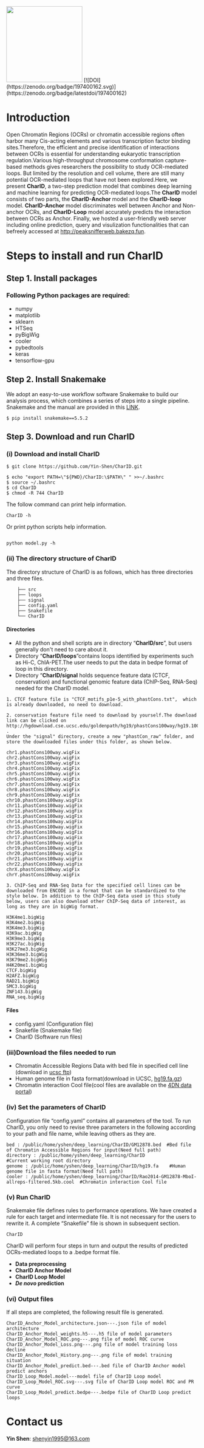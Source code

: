 <img width="200px" src="https://user-images.githubusercontent.com/23165406/126583507-4e720000-9b84-46c5-966d-f0aa5a5e7d95.png" />
[![DOI](https://zenodo.org/badge/197400162.svg)](https://zenodo.org/badge/latestdoi/197400162)

# Introduction
Open Chromatin Regions (OCRs) or chromatin accessible regions often harbor many Cis-acting elements and various transcription factor binding sites.Therefore, the efficient and precise identification of interactions between OCRs is essential for understanding eukaryotic transcription regulation.Various high-throughput chromosome conformation capture-based methods gives researchers the possibility to study OCR-mediated loops. But limited by the resolution and cell volume, there are still many potential OCR-mediated loops that have not been explored.Here,  we present **CharID**, a two-step prediction model that combines deep learning and machine learning for predicting OCR-mediated loops.The **CharID** model consists of two parts, the **CharID-Anchor** model and the **CharID-loop** model. **CharID-Anchor** model discriminates well between Anchor and Non-anchor OCRs, and **CharID-Loop** model accurately predicts the interaction between OCRs as Anchor. Finally, we hosted a user-friendly web server including online prediction, query and visulization functionalities that can befreely accessed at http://peaksnifferweb.bakezq.fun. 

# Steps to install and run CharID

## Step 1. Install  packages
### Following Python packages are required:
* numpy
* matplotlib
* sklearn
* HTSeq
* pyBigWig
* cooler
* pybedtools
* keras
* tensorflow-gpu

## Step 2. Install  Snakemake
We adopt an easy-to-use workflow software Snakemake to build our analysis  process, which combines a series of steps into a single pipeline. Snakemake and the  manual are provided in this [LINK](https://snakemake.readthedocs.io/en/stable/index.html). 
```
$ pip install snakemake==5.5.2
```

## Step 3. Download and run CharID
### (i) Download and install CharID
```
$ git clone https://github.com/Yin-Shen/CharID.git
```
```
$ echo "export PATH=\"${PWD}/CharID:\$PATH\" " >>~/.bashrc
$ source ~/.bashrc
$ cd CharID
$ chmod -R 744 CharID
```

The follow command can print help information.
```
CharID -h
```
Or print python scripts help information.
```

python model.py -h
```

### (ii) The directory structure of CharID 

The directory structure of CharID is as follows, which has three directories and three files.
```
    ├── src
    ├── loops
    ├── signal 
    ├── config.yaml
    ├── Snakefile
    └── CharID

```
#### Directories
* All the python and shell scripts are in directory “**CharID/src**”, but users generally don't need to care about it.
* Directory “**CharID/loops**”contains loops identified by experiments such as Hi-C, ChIA-PET.The user needs to put the data in bedpe format of loop in this directory.
* Directory “**CharID/signal** holds sequence feature data (CTCF, conservation) and functional genomic feature data (ChIP-Seq, RNA-Seq) needed for the CharID model. 

```
1. CTCF feature file is "CTCF_motifs_p1e-5_with_phastCons.txt",  which is already downloaded, no need to download.
```

```
2. conservation feature file need to download by yourself.The download link can be clicked on http://hgdownload.cse.ucsc.edu/goldenpath/hg19/phastCons100way/hg19.100way.phastCons .
Under the "signal" directory, create a new "phastCon_raw" folder, and store the downloaded files under this folder, as shown below.
```
```
chr1.phastCons100way.wigFix
chr2.phastCons100way.wigFix
chr3.phastCons100way.wigFix
chr4.phastCons100way.wigFix
chr5.phastCons100way.wigFix
chr6.phastCons100way.wigFix
chr7.phastCons100way.wigFix
chr8.phastCons100way.wigFix
chr9.phastCons100way.wigFix
chr10.phastCons100way.wigFix
chr11.phastCons100way.wigFix
chr12.phastCons100way.wigFix
chr13.phastCons100way.wigFix
chr14.phastCons100way.wigFix
chr15.phastCons100way.wigFix
chr16.phastCons100way.wigFix
chr17.phastCons100way.wigFix
chr18.phastCons100way.wigFix
chr19.phastCons100way.wigFix
chr20.phastCons100way.wigFix
chr21.phastCons100way.wigFix
chr22.phastCons100way.wigFix
chrX.phastCons100way.wigFix
chrY.phastCons100way.wigFix
```
```
3. ChIP-Seq and RNA-Seq Data for the specified cell lines can be downloaded from ENCODE in a format that can be standardized to the style below. In addition to the ChIP-Seq data used in this study below, users can also download other ChIP-Seq data of interest, as long as they are in bigWig format.
```
```
H3K4me1.bigWig
H3K4me2.bigWig
H3K4me3.bigWig
H3K9ac.bigWig
H3K9me3.bigWig
H3K27ac.bigWig
H3K27me3.bigWig
H3K36me3.bigWig
H3K79me2.bigWig
H4K20me1.bigWig
CTCF.bigWig
H2AFZ.bigWig
RAD21.bigWig
SMC3.bigWig
ZNF143.bigWig
RNA_seq.bigWig
```
#### Files
* config.yaml (Configuration file)
* Snakefile (Snakemake file)
* CharID (Software run files)

### (iii)Download the files needed to run

* Chromatin Accessible Regions Data with bed file in specified cell line (download in [ucsc ftp](http://hgdownload.cse.ucsc.edu/goldenPath/hg19/encodeDCC/wgEncodeUwDnase/))
* Human genome file in fasta format(download in UCSC, [hg19.fa.gz](https://hgdownload.soe.ucsc.edu/goldenPath/hg19/bigZips/hg19.fa.gz))
* Chromatin interaction Cool file(cool files are available on the [4DN data portal](https://data.4dnucleome.org/))

### (iv) Set the parameters of CharID
Configuration file “config.yaml” contains all parameters of the tool. To run CharID, you only need to revise three parameters in the following according to your path and file name, while leaving others as they are.
```
bed : /public/home/yshen/deep_learning/CharID/GM12878.bed  #Bed file of Chromatin Accessible Regions for input(Need full path)
directory : /public/home/yshen/deep_learning/CharID              #Current working root directory
genome : /public/home/yshen/deep_learning/CharID/hg19.fa    #Human genome file in fasta format(Need full path)
cooler : /public/home/yshen/deep_learning/CharID/Rao2014-GM12878-MboI-allreps-filtered.5kb.cool  #Chromatin interaction Cool file
```

### (v) Run CharID

Snakemake file defines rules to performance operations. We have created a rule for each target and intermediate file. It is not necessary for the users to rewrite it. A complete “Snakefile” file is shown in subsequent section.
```
CharID
```

CharID will perform four steps in turn and output the results of predicted OCRs-mediated loops to a .bedpe format file.

* **Data preprocessing**
* **CharID Anchor Model**
* **CharID Loop Model**
* ***De novo* prediction**

### (vi) Output files

If all steps are completed, the following result file is generated.

```
CharID_Anchor_Model_architecture.json---.json file of model architecture
CharID_Anchor_Model_weights.h5---.h5 file of model parameters
CharID_Anchor_Model_ROC.png---.png file of model ROC curve
CharID_Anchor_Model_Loss.png---.png file of model training loss decline
CharID_Anchor_Model_History.png---.png file of model training situation
CharID_Anchor_Model_predict.bed---.bed file of CharID Anchor model predict anchors
CharID_Loop_Model.model---model file of CharID Loop model
CharID_Loop_Model_ROC.svg---.svg file of CharID Loop model ROC and PR curve
CharID_Loop_Model_predict.bedpe---.bedpe file of CharID Loop predict loops
```
# Contact us

**Yin Shen**: shenyin1995@163.com <br>

